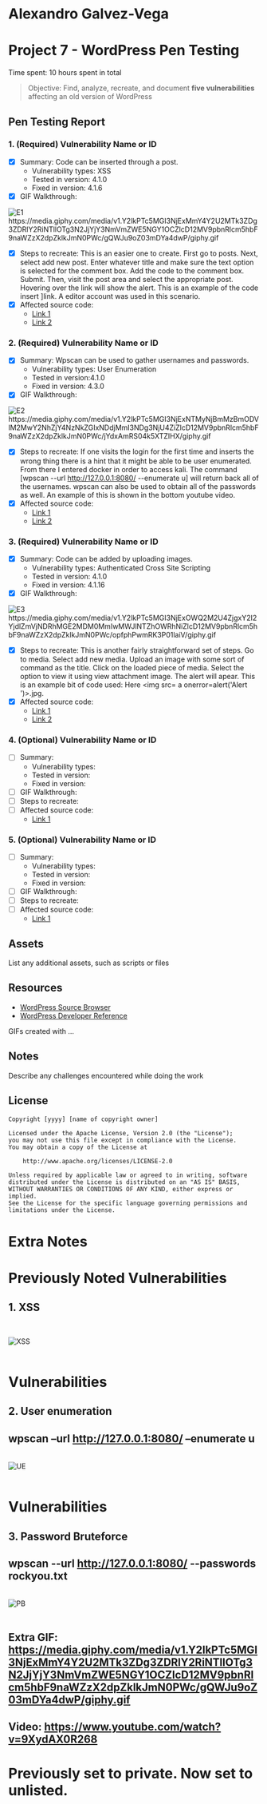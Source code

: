 # Alexandro Galvez-Vega

# Project 7 - WordPress Pen Testing

Time spent: 10 hours spent in total

> Objective: Find, analyze, recreate, and document **five vulnerabilities** affecting an old version of WordPress

## Pen Testing Report

### 1. (Required) Vulnerability Name or ID

- [x] Summary: Code can be inserted through a post. 
  - Vulnerability types: XSS
  - Tested in version: 4.1.0
  - Fixed in version: 4.1.6
- [x] GIF Walkthrough:
<img src="https://media.giphy.com/media/v1.Y2lkPTc5MGI3NjExMmY4Y2U2MTk3ZDg3ZDRlY2RiNTllOTg3N2JjYjY3NmVmZWE5NGY1OCZlcD12MV9pbnRlcm5hbF9naWZzX2dpZklkJmN0PWc/gQWJu9oZ03mDYa4dwP/giphy.gif" alt="E1">
 https://media.giphy.com/media/v1.Y2lkPTc5MGI3NjExMmY4Y2U2MTk3ZDg3ZDRlY2RiNTllOTg3N2JjYjY3NmVmZWE5NGY1OCZlcD12MV9pbnRlcm5hbF9naWZzX2dpZklkJmN0PWc/gQWJu9oZ03mDYa4dwP/giphy.gif

- [x] Steps to recreate: This is an easier one to create. First go to posts. Next, select add new post. Enter whatever title and make sure the text option is selected for the comment box. Add the code to the comment box. Submit. Then, visit the post area and select the appropriate post. Hovering over the link will show the alert. This is an example of the code insert <a href="[caption code=">]</a><a title=" onmouseover=alert('1')  ">link</a>. A editor account was used in this scenario.
- [x] Affected source code:
  - [Link 1](http://wpdistillery.vm/wp-admin/post-new.php)
  - [Link 2](http://127.0.0.1:8080/?p=43)
  
  
### 2. (Required) Vulnerability Name or ID

- [x] Summary: Wpscan can be used to gather usernames and passwords. 
  - Vulnerability types: User Enumeration
  - Tested in version:4.1.0
  - Fixed in version: 4.3.0
- [x] GIF Walkthrough:
<img src="https://media.giphy.com/media/v1.Y2lkPTc5MGI3NjExNTMyNjBmMzBmODVlM2MwY2NhZjY4NzNkZGIxNDdjMmI3NDg3NjU4ZiZlcD12MV9pbnRlcm5hbF9naWZzX2dpZklkJmN0PWc/jYdxAmRS04k5XTZIHX/giphy.gif" alt="E2">
 https://media.giphy.com/media/v1.Y2lkPTc5MGI3NjExNTMyNjBmMzBmODVlM2MwY2NhZjY4NzNkZGIxNDdjMmI3NDg3NjU4ZiZlcD12MV9pbnRlcm5hbF9naWZzX2dpZklkJmN0PWc/jYdxAmRS04k5XTZIHX/giphy.gif

- [x] Steps to recreate: If one visits the login for the first time and inserts the wrong thing there is a hint that it might be able to be user enumerated. From there I entered docker in order to access kali. The command [wpscan --url http://127.0.0.1:8080/ --enumerate u] will return back all of the usernames. wpscan can also be used to obtain all of the passwords as well. An example of this is shown in the bottom youtube video. 
- [x] Affected source code:
  - [Link 1](http://wpdistillery.vm/wp-login.php)
  - [Link 2](http://127.0.0.1:8080/wp-login.php?loggedout=true)

### 3. (Required) Vulnerability Name or ID

- [x] Summary: Code can be added by uploading images.
  - Vulnerability types: Authenticated Cross Site Scripting
  - Tested in version: 4.1.0
  - Fixed in version: 4.1.16
- [x] GIF Walkthrough: 
<img src="https://media.giphy.com/media/v1.Y2lkPTc5MGI3NjExOWQ2M2U4ZjgxY2I2YjdlZmVjNDRhMGE2MDM0MmIwMWJlNTZhOWRhNiZlcD12MV9pbnRlcm5hbF9naWZzX2dpZklkJmN0PWc/opfphPwmRK3P01laiV/giphy.gif" alt="E3">
https://media.giphy.com/media/v1.Y2lkPTc5MGI3NjExOWQ2M2U4ZjgxY2I2YjdlZmVjNDRhMGE2MDM0MmIwMWJlNTZhOWRhNiZlcD12MV9pbnRlcm5hbF9naWZzX2dpZklkJmN0PWc/opfphPwmRK3P01laiV/giphy.gif

- [x] Steps to recreate: This is another fairly straightforward set of steps. Go to media. Select add new media. Upload an image with some sort of command as the title. Click on the loaded piece of media. Select the option to view it using view attachment image. The alert will apear. This is an example bit of code used: Here <img src= a onerror=alert('Alert ')>.jpg. 
- [x] Affected source code:
  - [Link 1](http://127.0.0.1:8080/wp-admin/upload.php)
  - [Link 2](http://wpdistillery.vm/wp-admin/post-new.php)

### 4. (Optional) Vulnerability Name or ID

- [ ] Summary: 
  - Vulnerability types:
  - Tested in version:
  - Fixed in version: 
- [ ] GIF Walkthrough: 
- [ ] Steps to recreate: 
- [ ] Affected source code:
  - [Link 1](https://core.trac.wordpress.org/browser/tags/version/src/source_file.php)

### 5. (Optional) Vulnerability Name or ID

- [ ] Summary: 
  - Vulnerability types:
  - Tested in version:
  - Fixed in version: 
- [ ] GIF Walkthrough: 
- [ ] Steps to recreate: 
- [ ] Affected source code:
  - [Link 1](https://core.trac.wordpress.org/browser/tags/version/src/source_file.php) 

## Assets

List any additional assets, such as scripts or files

## Resources

- [WordPress Source Browser](https://core.trac.wordpress.org/browser/)
- [WordPress Developer Reference](https://developer.wordpress.org/reference/)

GIFs created with  ...
<!-- Recommended GIF Tools:
[Kap](https://getkap.co/) for macOS
[ScreenToGif](https://www.screentogif.com/) for Windows
[peek](https://github.com/phw/peek) for Linux. -->

## Notes

Describe any challenges encountered while doing the work

## License

    Copyright [yyyy] [name of copyright owner]

    Licensed under the Apache License, Version 2.0 (the "License");
    you may not use this file except in compliance with the License.
    You may obtain a copy of the License at

        http://www.apache.org/licenses/LICENSE-2.0

    Unless required by applicable law or agreed to in writing, software
    distributed under the License is distributed on an "AS IS" BASIS,
    WITHOUT WARRANTIES OR CONDITIONS OF ANY KIND, either express or implied.
    See the License for the specific language governing permissions and
    limitations under the License.






# Extra Notes

# Previously Noted Vulnerabilities
## 1. XSS
## <xss onafterscriptexecute=alert(1)><script>1</script>
<br>
<img src="https://raw.githubusercontent.com/agalvezv/Week78Assignment/main/XSS%20Example.jpg" alt="XSS">

<br>
<br>

# Vulnerabilities
## 2. User enumeration
## wpscan –url http://127.0.0.1:8080/ –enumerate u
<br>
<img src="https://raw.githubusercontent.com/agalvezv/Week78Assignment/main/User%20Enumeration%20Example.jpg" alt="UE">

<br>
<br>

# Vulnerabilities
## 3. Password Bruteforce
## wpscan --url http://127.0.0.1:8080/ --passwords rockyou.txt
<br>
<img src="https://raw.githubusercontent.com/agalvezv/Week78Assignment/main/Enumeration%20and%20Bruteforce.jpg" alt="PB">

<br>
<br>

## Extra GIF: https://media.giphy.com/media/v1.Y2lkPTc5MGI3NjExMmY4Y2U2MTk3ZDg3ZDRlY2RiNTllOTg3N2JjYjY3NmVmZWE5NGY1OCZlcD12MV9pbnRlcm5hbF9naWZzX2dpZklkJmN0PWc/gQWJu9oZ03mDYa4dwP/giphy.gif
## Video: https://www.youtube.com/watch?v=9XydAX0R268
# Previously set to private. Now set to unlisted. 
